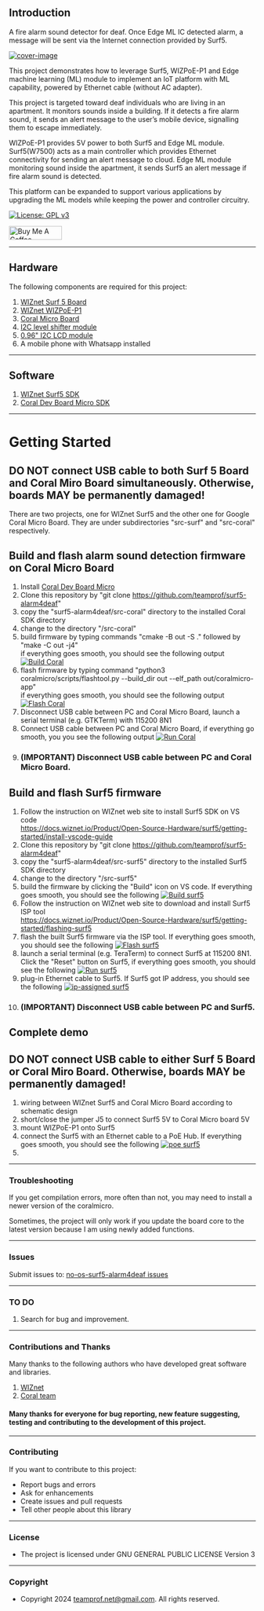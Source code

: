 ## Introduction
A fire alarm sound detector for deaf.
Once Edge ML IC detected alarm, a message will be sent via the Internet connection provided by Surf5.

[![cover-image](/doc/image/cover-image.png)](https://github.com/teamprof/surf5-alarm4deaf/blob/main/doc/image/cover-image.png)

This project demonstrates how to leverage Surf5, WIZPoE-P1 and Edge machine learning (ML) module to implement an IoT platform with ML capability, powered by Ethernet cable (without AC adapter).

This project is targeted toward deaf individuals who are living in an apartment. It monitors sounds inside a building. If it detects a fire alarm sound, it sends an alert message to the user’s mobile device, signalling them to escape immediately.

WIZPoE-P1 provides 5V power to both Surf5 and Edge ML module. Surf5(W7500) acts as a main controller which provides Ethernet connectivity for sending an alert message to cloud. Edge ML module monitoring sound inside the apartment, it sends Surf5 an alert message if fire alarm sound is detected.

This platform can be expanded to support various applications by upgrading the ML models while keeping the power and controller circuitry.


[![License: GPL v3](https://img.shields.io/badge/License-GPL_v3-blue.svg)](https://github.com/teamprof/no-os-surf5-alarm4deaf/blob/main/LICENSE)

<a href="https://www.buymeacoffee.com/teamprof" target="_blank"><img src="https://cdn.buymeacoffee.com/buttons/v2/default-yellow.png" alt="Buy Me A Coffee" style="height: 28px !important;width: 108px !important;" ></a>

---
## Hardware
The following components are required for this project:
1. [WIZnet Surf 5 Board](https://docs.wiznet.io/Product/Open-Source-Hardware/surf5)
2. [WIZnet WIZPoE-P1](https://docs.wiznet.io/Product/Open-Source-Hardware/PoE/WIZPoE-P1)
3. [Coral Micro Board](https://coral.ai/docs/dev-board-micro/get-started/)
4. [I2C level shifter module](https://www.aliexpress.com/w/wholesale-txs0102-module.html)
5. [0.96" I2C LCD module](https://www.aliexpress.com/item/33008480580.html)
6. A mobile phone with Whatsapp installed

---
## Software 
1. [WIZnet Surf5 SDK](https://docs.wiznet.io/Product/Open-Source-Hardware/surf5/getting-started)
2. [Coral Dev Board Micro SDK](https://coral.ai/docs/dev-board-micro/get-started)

---
# Getting Started
## DO NOT connect USB cable to both Surf 5 Board and Coral Miro Board simultaneously. Otherwise, boards MAY be permanently damaged! 
There are two projects, one for WIZnet Surf5 and the other one for Google Coral Micro Board. They are under subdirectories "src-surf" and "src-coral" respectively.

## Build and flash alarm sound detection firmware on Coral Micro Board
1. Install [Coral Dev Board Micro](https://coral.ai/docs/dev-board-micro/get-started)
2. Clone this repository by "git clone https://github.com/teamprof/surf5-alarm4deaf"
3. copy the "surf5-alarm4deaf/src-coral" directory to the installed Coral SDK directory
4. change to the directory "<Coral SDK>/src-coral"
5. build firmware by typing commands "cmake -B out -S ." followed by "make -C out -j4"  
   if everything goes smooth, you should see the following output
   [![Build Coral](/doc/image/build-coral.png)](https://github.com/teamprof/surf5-alarm4deaf/blob/main/doc/image/build-coral.png)
6. flash firmware by typing command "python3 coralmicro/scripts/flashtool.py --build_dir out --elf_path out/coralmicro-app"  
   if everything goes smooth, you should see the following output
   [![Flash Coral](/doc/image/flash-coral.png)](https://github.com/teamprof/surf5-alarm4deaf/blob/main/doc/image/flash-coral.png)
7. Disconnect USB cable between PC and Coral Micro Board, launch a serial terminal (e.g. GTKTerm) with 115200 8N1
8. Connect USB cable between PC and Coral Micro Board, if everything go smooth, you you see the following output
   [![Run Coral](/doc/image/run-coral.png)](https://github.com/teamprof/surf5-alarm4deaf/blob/main/doc/image/run-coral.png)
9. ### (IMPORTANT) Disconnect USB cable between PC and Coral Micro Board.


## Build and flash Surf5 firmware 
1. Follow the instruction on WIZnet web site to install Surf5 SDK on VS code  
   https://docs.wiznet.io/Product/Open-Source-Hardware/surf5/getting-started/install-vscode-guide
2. Clone this repository by "git clone https://github.com/teamprof/surf5-alarm4deaf"
3. copy the "surf5-alarm4deaf/src-surf5" directory to the installed Surf5 SDK directory
4. change to the directory "<Surf5 SDK>/src-surf5"
5. build the firmware by clicking the "Build" icon on VS code. If everything goes smooth, you should see the following
   [![Build surf5](/doc/image/build-surf5.png)](https://github.com/teamprof/surf5-alarm4deaf/blob/main/doc/image/build-surf5.png)
6. Follow the instruction on WIZnet web site to download and install Surf5 ISP tool  
   https://docs.wiznet.io/Product/Open-Source-Hardware/surf5/getting-started/flashing-surf5
7. flash the built Surf5 firmware via the ISP tool. If everything goes smooth, you should see the following
   [![Flash surf5](/doc/image/flash-surf5.png)](https://github.com/teamprof/surf5-alarm4deaf/blob/main/doc/image/flash-surf5.png)
8. launch a serial terminal (e.g. TeraTerm) to connect Surf5 at 115200 8N1. Click the "Reset" button on Surf5, if everything goes smooth, you should see the following
   [![Run surf5](/doc/image/run-surf5.png)](https://github.com/teamprof/surf5-alarm4deaf/blob/main/doc/image/run-surf5.png)
9. plug-in Ethernet cable to Surf5. If Surf5 got IP address, you should see the following
   [![ip-assigned surf5](/doc/image/ip-surf5.png)](https://github.com/teamprof/surf5-alarm4deaf/blob/main/doc/image/ip-surf5.png)
10. ### (IMPORTANT) Disconnect USB cable between PC and Surf5.


## Complete demo
## DO NOT connect USB cable to either Surf 5 Board or Coral Miro Board. Otherwise, boards MAY be permanently damaged! 
1. wiring between WIZnet Surf5 and Coral Micro Board according to schematic design
2. short/close the jumper J5 to connect Surf5 5V to Coral Micro board 5V
3. mount WIZPoE-P1 onto Surf5 
4. connect the Surf5 with an Ethernet cable to a PoE Hub. If everything goes smooth, you should see the following
   [![poe surf5](/doc/image/poe-surf5.png)](https://github.com/teamprof/surf5-alarm4deaf/blob/main/doc/image/poe-surf5.png)
5. 


---
### Troubleshooting
If you get compilation errors, more often than not, you may need to install a newer version of the coralmicro.

Sometimes, the project will only work if you update the board core to the latest version because I am using newly added functions.

---
### Issues
Submit issues to: [no-os-surf5-alarm4deaf issues](https://github.com/teamprof/surf5-alarm4deaf/issues) 

---
### TO DO
1. Search for bug and improvement.
---

### Contributions and Thanks
Many thanks to the following authors who have developed great software and libraries.
1. [WIZnet](https://docs.wiznet.io/Product/Open-Source-Hardware/surf5/getting-started)
2. [Coral team](https://coral.ai/about-coral/)

#### Many thanks for everyone for bug reporting, new feature suggesting, testing and contributing to the development of this project.
---

### Contributing
If you want to contribute to this project:
- Report bugs and errors
- Ask for enhancements
- Create issues and pull requests
- Tell other people about this library
---

### License
- The project is licensed under GNU GENERAL PUBLIC LICENSE Version 3
---

### Copyright
- Copyright 2024 teamprof.net@gmail.com. All rights reserved.



